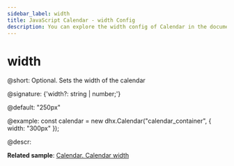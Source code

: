 ```yaml
---
sidebar_label: width
title: JavaScript Calendar - width Config 
description: You can explore the width config of Calendar in the documentation of the DHTMLX JavaScript UI library. Browse developer guides and API reference, try out code examples and live demos, and download a free 30-day evaluation version of DHTMLX Suite.
---
```


# width

@short: Optional. Sets the width of the calendar

@signature: {'width?: string | number;'}

@default: "250px"

@example:
const calendar = new dhx.Calendar("calendar_container", {
   width: "300px"
});

@descr:

**Related sample**: [Calendar. Calendar width](https://snippet.dhtmlx.com/azm0u5ns)

[comment]: # (@related: calendar/how_to_start.md#initialize-calendar calendar/configuring.md#widthofcalendar)
